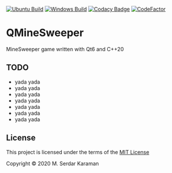 [![Ubuntu Build](https://github.com/Mavrikant/QMineSweeper/actions/workflows/ubuntu.yml/badge.svg)](https://github.com/Mavrikant/QMineSweeper/actions/workflows/ubuntu.yml) [![Windows Build](https://github.com/Mavrikant/QMineSweeper/actions/workflows/windows.yml/badge.svg)](https://github.com/Mavrikant/QMineSweeper/actions/workflows/windows.yml) [![Codacy Badge](https://app.codacy.com/project/badge/Grade/9e6dfa2eae8044a1ae8393e281bd9fa1)](https://www.codacy.com/gh/Mavrikant/QMineSweeper/dashboard?utm_source=github.com&amp;utm_medium=referral&amp;utm_content=Mavrikant/QMineSweeper&amp;utm_campaign=Badge_Grade) [![CodeFactor](https://www.codefactor.io/repository/github/mavrikant/qminesweeper/badge)](https://www.codefactor.io/repository/github/mavrikant/qminesweeper)
# QMineSweeper
MineSweeper game written with Qt6 and C++20

## TODO

- yada yada
- yada yada
- yada yada
- yada yada
- yada yada
- yada yada
- yada yada


## License

This project is licensed under the terms of the  [MIT License](https://choosealicense.com/licenses/mit/)

Copyright © 2020 M. Serdar Karaman
